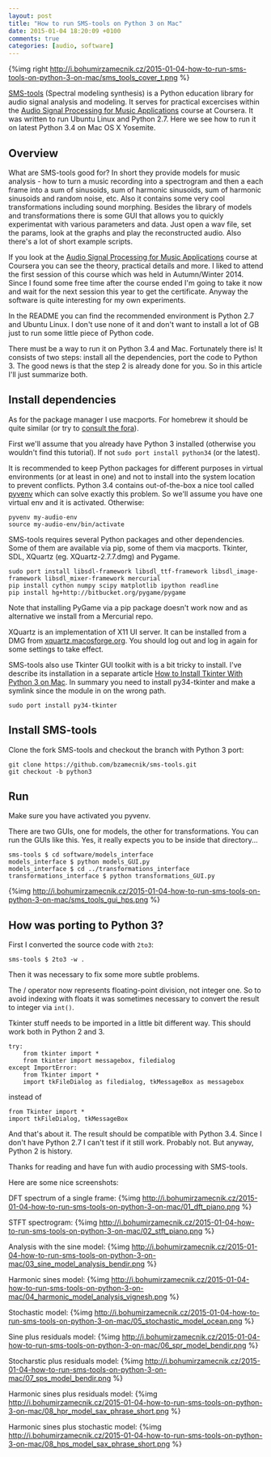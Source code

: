 ```yaml
---
layout: post
title: "How to run SMS-tools on Python 3 on Mac"
date: 2015-01-04 18:20:09 +0100
comments: true
categories: [audio, software]
---
```


{%img right http://i.bohumirzamecnik.cz/2015-01-04-how-to-run-sms-tools-on-python-3-on-mac/sms_tools_cover_t.png %}

[SMS-tools](https://github.com/MTG/sms-tools) (Spectral modeling synthesis) is a Python education library for audio signal analysis and modeling. It serves for practical excercises within the [Audio Signal Processing for Music Applications](https://www.coursera.org/course/audio) course at Coursera. It was written to run Ubuntu Linux and Python 2.7. Here we see how to run it on latest Python 3.4 on Mac OS X Yosemite.

<!--more-->

## Overview

What are SMS-tools good for? In short they provide models for music analysis - how to turn a music recording into a spectrogram and then a each frame into a sum of sinusoids, sum of harmonic sinusoids, sum of harmonic sinusoids and random noise, etc. Also it contains some very cool transformations including sound morphing. Besides the library of models and transformations there is some GUI that allows you to quickly experimentat with various parameters and data. Just open a wav file, set the params, look at the graphs and play the reconstructed audio. Also there's a lot of short example scripts.

If you look at the [Audio Signal Processing for Music Applications](https://www.coursera.org/course/audio) course at Coursera you can see the theory, practical details and more. I liked to attend the first session of this course which was held in Autumn/Winter 2014. Since I found some free time after the course ended I'm going to take it now and wait for the next session this year to get the certificate. Anyway the software is quite interesting for my own experiments.

In the README you can find the recommended environment is Python 2.7 and Ubuntu Linux. I don't use none of it and don't want to install a lot of GB just to run some little piece of Python code.

There must be a way to run it on Python 3.4 and Mac. Fortunately there is! It consists of two steps: install all the dependencies, port the code to Python 3. The good news is that the step 2 is already done for you. So in this article I'll just summarize both.

## Install dependencies

As for the package manager I use macports. For homebrew it should be quite similar (or try to [consult the fora](https://class.coursera.org/audio-001/forum/thread?thread_id=126#post-535)).

First we'll assume that you already have Python 3 installed (otherwise you wouldn't find this tutorial). If not `sudo port install python34` (or the latest).

It is recommended to keep Python packages for different purposes in virtual environments (or at least in one) and not to install into the system location to prevent conflicts. Python 3.4 contains out-of-the-box a nice tool called [pyvenv](https://docs.python.org/3/library/venv.html) which can solve exactly this problem. So we'll assume you have one virtual env and it is activated. Otherwise:

```
pyvenv my-audio-env
source my-audio-env/bin/activate
```

SMS-tools requires several Python packages and other dependencies. Some of them are available via pip, some of them via macports. Tkinter, SDL, XQuartz (eg. XQuartz-2.7.7.dmg) and Pygame.

```
sudo port install libsdl-framework libsdl_ttf-framework libsdl_image-framework libsdl_mixer-framework mercurial
pip install cython numpy scipy matplotlib ipython readline
pip install hg+http://bitbucket.org/pygame/pygame
```

Note that installing PyGame via a pip package doesn't work now and as alternative we install from a Mercurial repo.

XQuartz is an implementation of X11 UI server. It can be installed from a DMG from [xquartz.macosforge.org](http://xquartz.macosforge.org/). You should log out and log in again for some settings to take effect.

SMS-tools also use Tkinter GUI toolkit with is a bit tricky to install. I've describe its installation in a separate article [How to Install Tkinter With Python 3 on Mac](/blog/2014/install-tkinter-with-python-3-on-mac/). In summary you need to install py34-tkinter and make a symlink since the module in on the wrong path.

```
sudo port install py34-tkinter
```

## Install SMS-tools

Clone the fork SMS-tools and checkout the branch with Python 3 port:

```
git clone https://github.com/bzamecnik/sms-tools.git
git checkout -b python3
```

## Run

Make sure you have activated you pyvenv.

There are two GUIs, one for models, the other for transformations. You can run the GUIs like this. Yes, it really expects you to be inside that directory...

```
sms-tools $ cd software/models_interface
models_interface $ python models_GUI.py
models_interface $ cd ../transformations_interface
transformations_interface $ python transformations_GUI.py
```

{%img http://i.bohumirzamecnik.cz/2015-01-04-how-to-run-sms-tools-on-python-3-on-mac/sms_tools_gui_hps.png %}

## How was porting to Python 3?

First I converted the source code with `2to3`:

```
sms-tools $ 2to3 -w .
```

Then it was necessary to fix some more subtle problems.

The / operator now represents floating-point division, not integer one.
So to avoid indexing with floats it was sometimes necessary to convert the result to integer via `int()`.

Tkinter stuff needs to be imported in a little bit different way. This should work both in Python 2 and 3.

```
try:
	from tkinter import *
	from tkinter import messagebox, filedialog
except ImportError:
	from Tkinter import *
	import tkFileDialog as filedialog, tkMessageBox as messagebox
```

instead of


```
from Tkinter import *
import tkFileDialog, tkMessageBox
```

And that's about it. The result should be compatible with Python 3.4. Since I don't have Python 2.7 I can't test if it still work. Probably not. But anyway, Python 2 is history.

Thanks for reading and have fun with audio processing with SMS-tools.

Here are some nice screenshots:

DFT spectrum of a single frame:
{%img http://i.bohumirzamecnik.cz/2015-01-04-how-to-run-sms-tools-on-python-3-on-mac/01_dft_piano.png %}

STFT spectrogram:
{%img http://i.bohumirzamecnik.cz/2015-01-04-how-to-run-sms-tools-on-python-3-on-mac/02_stft_piano.png %}

Analysis with the sine model:
{%img http://i.bohumirzamecnik.cz/2015-01-04-how-to-run-sms-tools-on-python-3-on-mac/03_sine_model_analysis_bendir.png %}

Harmonic sines model:
{%img http://i.bohumirzamecnik.cz/2015-01-04-how-to-run-sms-tools-on-python-3-on-mac/04_harmonic_model_analysis_vignesh.png %}

Stochastic model:
{%img http://i.bohumirzamecnik.cz/2015-01-04-how-to-run-sms-tools-on-python-3-on-mac/05_stochastic_model_ocean.png %}

Sine plus residuals model:
{%img http://i.bohumirzamecnik.cz/2015-01-04-how-to-run-sms-tools-on-python-3-on-mac/06_spr_model_bendir.png %}

Stocharstic plus residuals model:
{%img http://i.bohumirzamecnik.cz/2015-01-04-how-to-run-sms-tools-on-python-3-on-mac/07_sps_model_bendir.png %}

Harmonic sines plus residuals model:
{%img http://i.bohumirzamecnik.cz/2015-01-04-how-to-run-sms-tools-on-python-3-on-mac/08_hpr_model_sax_phrase_short.png %}

Harmonic sines plus stochastic model:
{%img http://i.bohumirzamecnik.cz/2015-01-04-how-to-run-sms-tools-on-python-3-on-mac/08_hps_model_sax_phrase_short.png %}
